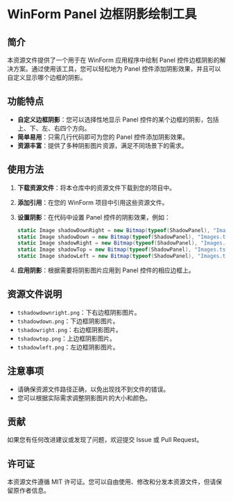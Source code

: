 # WinForm Panel 边框阴影绘制工具

## 简介

本资源文件提供了一个用于在 WinForm 应用程序中绘制 Panel 控件边框阴影的解决方案。通过使用该工具，您可以轻松地为 Panel 控件添加阴影效果，并且可以自定义显示哪个边框的阴影。

## 功能特点

- **自定义边框阴影**：您可以选择性地显示 Panel 控件的某个边框的阴影，包括上、下、左、右四个方向。
- **简单易用**：只需几行代码即可为您的 Panel 控件添加阴影效果。
- **资源丰富**：提供了多种阴影图片资源，满足不同场景下的需求。

## 使用方法

1. **下载资源文件**：将本仓库中的资源文件下载到您的项目中。
2. **添加引用**：在您的 WinForm 项目中引用这些资源文件。
3. **设置阴影**：在代码中设置 Panel 控件的阴影效果，例如：

   ```csharp
   static Image shadowDownRight = new Bitmap(typeof(ShadowPanel), "Images.tshadowdownright.png"); // 下右
   static Image shadowDown = new Bitmap(typeof(ShadowPanel), "Images.tshadowdown.png"); // 下
   static Image shadowRight = new Bitmap(typeof(ShadowPanel), "Images.tshadowright.png"); // 右
   static Image shadowTop = new Bitmap(typeof(ShadowPanel), "Images.tshadowtop.png"); // 上
   static Image shadowLeft = new Bitmap(typeof(ShadowPanel), "Images.tshadowleft.png"); // 左
   ```

4. **应用阴影**：根据需要将阴影图片应用到 Panel 控件的相应边框上。

## 资源文件说明

- `tshadowdownright.png`：下右边框阴影图片。
- `tshadowdown.png`：下边框阴影图片。
- `tshadowright.png`：右边框阴影图片。
- `tshadowtop.png`：上边框阴影图片。
- `tshadowleft.png`：左边框阴影图片。

## 注意事项

- 请确保资源文件路径正确，以免出现找不到文件的错误。
- 您可以根据实际需求调整阴影图片的大小和颜色。

## 贡献

如果您有任何改进建议或发现了问题，欢迎提交 Issue 或 Pull Request。

## 许可证

本资源文件遵循 MIT 许可证。您可以自由使用、修改和分发本资源文件，但请保留原作者信息。
